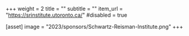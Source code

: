 +++
weight = 2
title = ""
subtitle = ""
item_url = "https://srinstitute.utoronto.ca/"
#disabled = true

[asset]
  image = "2023/sponsors/Schwartz-Reisman-Institute.png"
+++